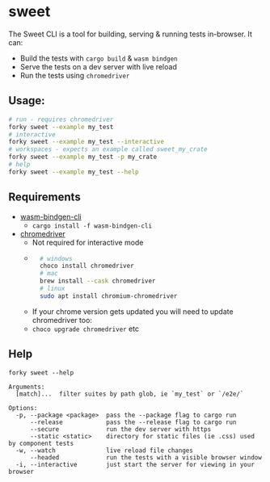 # sweet

The Sweet CLI is a tool for building, serving & running tests in-browser. It can:

- Build the tests with `cargo build` & `wasm bindgen`
- Serve the tests on a dev server with live reload
- Run the tests using `chromedriver`

## Usage:
```sh
# run - requires chromedriver
forky sweet --example my_test
# interactive
forky sweet --example my_test --interactive
# workspaces - expects an example called sweet_my_crate
forky sweet --example my_test -p my_crate
# help
forky sweet --example my_test --help
```

## Requirements

- [wasm-bindgen-cli](https://rustwasm.github.io/wasm-bindgen/reference/cli.html)
	- `cargo install -f wasm-bindgen-cli`
- [chromedriver](https://chromedriver.chromium.org/downloads)
	- Not required for interactive mode
	- ```sh	
		# windows
		choco install chromedriver
		# mac
		brew install --cask chromedriver
		# linux
		sudo apt install chromium-chromedriver
		```
	- If your chrome version gets updated you will need to update chromedriver too:
	- `choco upgrade chromedriver` etc

## Help

```
forky sweet --help

Arguments:
  [match]...  filter suites by path glob, ie `my_test` or `/e2e/`

Options:
  -p, --package <package>  pass the --package flag to cargo run
      --release            pass the --release flag to cargo run
      --secure             run the dev server with https
      --static <static>    directory for static files (ie .css) used by component tests
  -w, --watch              live reload file changes
      --headed             run the tests with a visible browser window        
  -i, --interactive        just start the server for viewing in your browser 
```